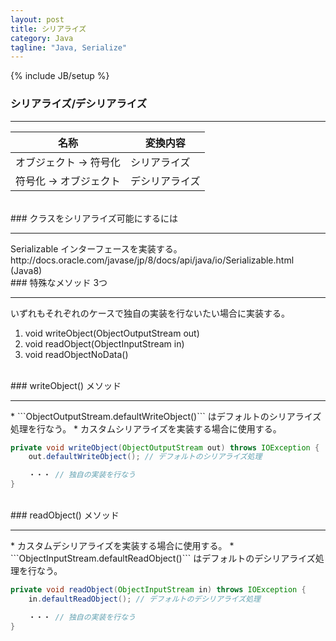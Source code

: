 ```yaml
---
layout: post
title: シリアライズ
category: Java
tagline: "Java, Serialize"
---
```

{% include JB/setup %}

### シリアライズ/デシリアライズ  
<hr class='section-line'>

|名称|変換内容|  
|------------|-----|
| オブジェクト -> 符号化 | シリアライズ |  
| 符号化 -> オブジェクト | デシリアライズ |


<br>
### クラスをシリアライズ可能にするには  
<hr class='section-line'>
Serializable インターフェースを実装する。  
http://docs.oracle.com/javase/jp/8/docs/api/java/io/Serializable.html (Java8)  


<br>
### 特殊なメソッド 3つ  
<hr class='section-line'>

いずれもそれぞれのケースで独自の実装を行ないたい場合に実装する。  

1. void writeObject(ObjectOutputStream out)
1. void readObject(ObjectInputStream in)
1. void readObjectNoData()

<br>
### writeObject() メソッド  
<hr class='section-line'>
* ```ObjectOutputStream.defaultWriteObject()``` はデフォルトのシリアライズ処理を行なう。
* カスタムシリアライズを実装する場合に使用する。  

``` Java
private void writeObject(ObjectOutputStream out) throws IOException {
    out.defaultWriteObject(); // デフォルトのシリアライズ処理

    ・・・ // 独自の実装を行なう
}
```
<br>
### readObject() メソッド  
<hr class='section-line'>
* カスタムデシリアライズを実装する場合に使用する。  
* ```ObjectInputStream.defaultReadObject()``` はデフォルトのデシリアライズ処理を行なう。

``` Java
private void readObject(ObjectInputStream in) throws IOException {
    in.defaultReadObject(); // デフォルトのデシリアライズ処理

    ・・・ // 独自の実装を行なう
}
```
